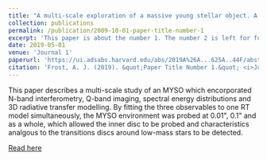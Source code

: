 ```yaml
---
title: "A multi-scale exploration of a massive young stellar object. A transition disk around G305.20+0.21?"
collection: publications
permalink: /publication/2009-10-01-paper-title-number-1
excerpt: 'This paper is about the number 1. The number 2 is left for future work.'
date: 2019-05-01
venue: 'Journal 1'
paperurl: 'https://ui.adsabs.harvard.edu/abs/2019A%26A...625A..44F/abstract'
citation: 'Frost, A. J. (2019). &quot;Paper Title Number 1.&quot; <i>Journal 1</i>. 1(1).'
---
```

This paper describes a multi-scale study of an MYSO which encorporated N-band interferometry, Q-band imaging, spectral energy distributions and 3D radiative transfer modelling. By fitting the three observables to one RT model simultaneously, the MYSO environment was probed at 0.01", 0.1" and as a whole, which allowed the inner disc to be probed and characteristics analgous to the transitions discs around low-mass stars to be detected.

[Read here](https://ui.adsabs.harvard.edu/abs/2019A%26A...625A..44F/abstract)
